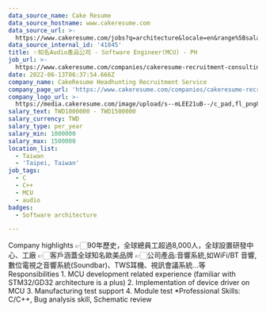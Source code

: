 ```yaml
---
data_source_name: Cake Resume
data_source_hostname: www.cakeresume.com
data_source_url: >-
  https://www.cakeresume.com/jobs?q=architecture&locale=en&range%5Bsalary_range%5D%5Bmin%5D=1000000&page=4
data_source_internal_id: '41845'
title: ✨知名Audio產品公司 - Software Engineer(MCU) - PH
job_url: >-
  https://www.cakeresume.com/companies/cakeresume-recruitment-consulting/jobs/73a097
date: 2022-06-13T06:37:54.666Z
company_name: CakeResume Headhunting Recruitment Service
company_page_url: 'https://www.cakeresume.com/companies/cakeresume-recruitment-consulting'
company_logo_url: >-
  https://media.cakeresume.com/image/upload/s--mLEE21uB--/c_pad,fl_png8,h_200,w_200/v1620881212/vdbipassrdfr8omwzeq6.png
salary_text: TWD1000000 - TWD1500000
salary_currency: TWD
salary_type: per_year
salary_min: 1000000
salary_max: 1500000
location_list:
  - Taiwan
  - 'Taipei, Taiwan'
job_tags:
  - C
  - C++
  - MCU
  - audio
badges:
  - Software architecture

---
```


Company highlights 👉🏻90年歷史，全球總員工超過8,000人，全球設置研發中心、工廠 👉🏻客戶涵蓋全球知名歐美品牌 👉🏻公司產品:音響系統,如WiFi/BT 音響, 數位電視之音響系統(Soundbar)、TWS耳機、視訊會議系統...等 Responsibilities 1. MCU development related experience (familiar with STM32/GD32 architecture is a plus) 2. Implementation of device driver on MCU 3. Manufacturing test support 4. Module test *Professional Skills: C/C++, Bug analysis skill, Schematic review